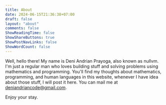 ```yaml
---
title: About
date: 2024-06-15T21:36:38+07:00
draft: false
layout: "about"
comments: false
ShowReadingTime: false
ShowShareButtons: true
ShowPostNavLinks: false
ShowWordCount: false
---
```


Well, hello there! My name is Deni Andrian Prayoga, also known as nullvm. I'm just a
regular man who loves building stuff and solving problems using mathematics
and programming. You'll find my thoughts about mathematics, programming,
and human languages in this website, whenever I have idea about
those stuff, I will post it here. You can mail me at [deniandriancode@gmail.com](mailto:deniandriancode@gmail.com).

Enjoy your stay.
